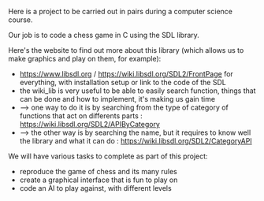 Here is a project to be carried out in pairs during a computer science course.

Our job is to code a chess game in C using the SDL library.

Here's the website to find out more about this library (which allows us to make graphics and play on them, for example): 
- https://www.libsdl.org / https://wiki.libsdl.org/SDL2/FrontPage for everything, with installation setup or link to the code of the SDL 
- the wiki_lib is very useful to be able to easily search function, things that can be done and how to implement, it's making us gain time
- --> one way to do it is by searching from the type of category of functions that act on differents parts : https://wiki.libsdl.org/SDL2/APIByCategory
- --> the other way is by searching the name, but it requires to know well the library and what it can do : https://wiki.libsdl.org/SDL2/CategoryAPI

We will have various tasks to complete as part of this project: 
- reproduce the game of chess and its many rules 
- create a graphical interface that is fun to play on
- code an AI to play against, with different levels 